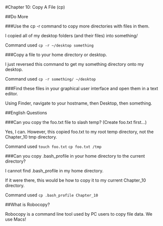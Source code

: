 #Chapter 10: Copy A File (cp)

##Do More

###Use the cp -r command to copy more directories with files in them.

I copied all of my desktop folders (and their files) into something/

Command used `cp -r ~/desktop something`

###Copy a file to your home directory or desktop.

I just reversed this command to get my something directory onto my desktop.

Command used `cp -r something/ ~/desktop`

###Find these files in your graphical user interface and open them in a text editor.

Using Finder, navigate to your hostname, then Desktop, then something.

##English Questions

###Can you copy the foo.txt file to slash temp?  (Create foo.txt first...)

Yes, I can. However, this copied foo.txt to my root temp directory, not the Chapter_10 tmp directory.

Command used `touch foo.txt` 
`cp foo.txt /tmp`

###Can you copy .bash_profile in your home directory to the current directory?

I cannot find .bash_profile in my home directory.

If it were there, this would be how to copy it to my current Chapter_10 directory.

Command used `cp .bash_profile Chapter_10`

##What is Robocopy?

Robocopy is a command line tool used by PC users to copy file data. We use Macs!
